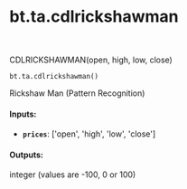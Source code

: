 <div itemscope itemtype="http://developers.google.com/ReferenceObject">
<meta itemprop="name" content="bt.ta.cdlrickshawman" />
<meta itemprop="path" content="Stable" />
</div>

# bt.ta.cdlrickshawman

<!-- Insert buttons and diff -->

<table class="tfo-notebook-buttons tfo-api nocontent" align="left">

</table>



CDLRICKSHAWMAN(open, high, low, close)

<pre class="devsite-click-to-copy prettyprint lang-py tfo-signature-link">
<code>bt.ta.cdlrickshawman()
</code></pre>



<!-- Placeholder for "Used in" -->

Rickshaw Man (Pattern Recognition)

#### Inputs:


* <b>`prices`</b>: ['open', 'high', 'low', 'close']


#### Outputs:

integer (values are -100, 0 or 100)
